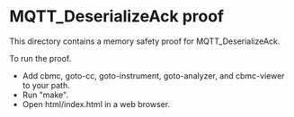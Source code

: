 # MQTT_DeserializeAck proof

This directory contains a memory safety proof for MQTT_DeserializeAck.

To run the proof.

- Add cbmc, goto-cc, goto-instrument, goto-analyzer, and cbmc-viewer to your
  path.
- Run "make".
- Open html/index.html in a web browser.
